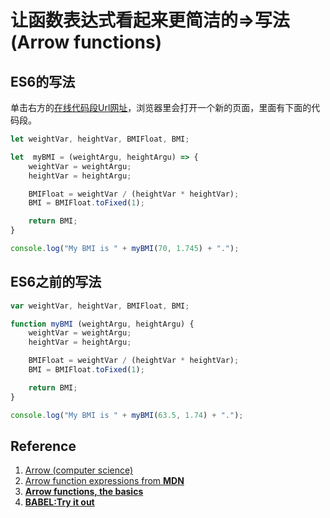 # 让函数表达式看起来更简洁的=>写法(Arrow functions)

## ES6的写法

单击右方的[在线代码段Url网址](http://pythontutor.com/visualize.html#code=let%20weightVar,%20heightVar,%20BMIFloat,%20BMI%3B%20%20%20%20%0A%0Alet%20%20myBMI%20%3D%20%28weightArgu,%20heightArgu%29%20%3D%3E%20%7B%20%20%20%0A%20%20%20%20weightVar%20%3D%20weightArgu%3B%20%20%20%20%20%20%20%20%20%20%0A%20%20%20%20heightVar%20%3D%20heightArgu%3B%20%20%20%20%20%20%20%20%0A%0A%20%20%20%20BMIFloat%20%3D%20weightVar%20/%20%28heightVar%20*%20heightVar%29%3B%20%0A%20%20%20%20BMI%20%3D%20BMIFloat.toFixed%281%29%3B%20%20%20%20%0A%0A%20%20%20%20return%20BMI%3B%0A%7D%0A%0Aconsole.log%28%22My%20BMI%20is%20%22%20%2B%20myBMI%2870,%201.745%29%20%2B%20%22.%22%29%3B&cumulative=false&curInstr=0&heapPrimitives=nevernest&mode=display&origin=opt-frontend.js&py=js&rawInputLstJSON=%5B%5D&textReferences=false)，浏览器里会打开一个新的页面，里面有下面的代码段。

```javascript
let weightVar, heightVar, BMIFloat, BMI;    

let  myBMI = (weightArgu, heightArgu) => {   
    weightVar = weightArgu;          
    heightVar = heightArgu;        

    BMIFloat = weightVar / (heightVar * heightVar); 
    BMI = BMIFloat.toFixed(1);    

    return BMI;
}

console.log("My BMI is " + myBMI(70, 1.745) + ".");
```

## ES6之前的写法

```javascript
var weightVar, heightVar, BMIFloat, BMI;    

function myBMI (weightArgu, heightArgu) {   
    weightVar = weightArgu;          
    heightVar = heightArgu;        

    BMIFloat = weightVar / (heightVar * heightVar); 
    BMI = BMIFloat.toFixed(1);    

    return BMI;
}

console.log("My BMI is " + myBMI(63.5, 1.74) + ".");
```

## Reference

1. [Arrow (computer science)](https://en.wikipedia.org/wiki/Arrow_(computer_science))
2. [Arrow function expressions from **MDN**](https://developer.mozilla.org/en-US/docs/Web/JavaScript/Reference/Functions/Arrow_functions)
3. [**Arrow functions, the basics**](https://javascript.info/arrow-functions-basics)
4. [**BABEL:Try it out**](https://babeljs.io/repl#?browsers=defaults%2C%20not%20ie%2011%2C%20not%20ie_mob%2011&build=&builtIns=false&spec=false&loose=false&code_lz=Q&debug=false&forceAllTransforms=false&shippedProposals=false&circleciRepo=&evaluate=false&fileSize=false&timeTravel=false&sourceType=module&lineWrap=true&presets=env%2Creact%2Cstage-2%2Cenv&prettier=false&targets=&version=7.11.6&externalPlugins=)



